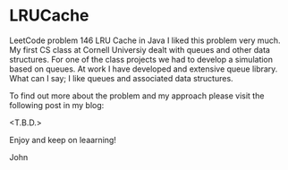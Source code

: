 # LRUCache
LeetCode problem 146 LRU Cache in Java
I liked this problem very much.
My first CS class at Cornell Universiy dealt with queues and other data structures.
For one of the class projects we had to develop a simulation based on queues.
At work I have developed and extensive queue library.
What can I say; I like queues and associated data structures.

To find out more about the problem and my approach please visit the following post in my blog:

<T.B.D.>

Enjoy and keep on leaarning!

John
